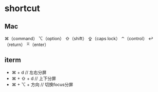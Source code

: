 # shortcut

## Mac

⌘（command）
⌥（option）
⇧（shift）
⇪（caps lock）
⌃（control）
↩（return）
⌅（enter）

## iterm

- ⌘ + d // 左右分屏
- ⌘ + ⇧ + d // 上下分屏
- ⌘ + ⌥ + 方向 // 切换focus分屏
